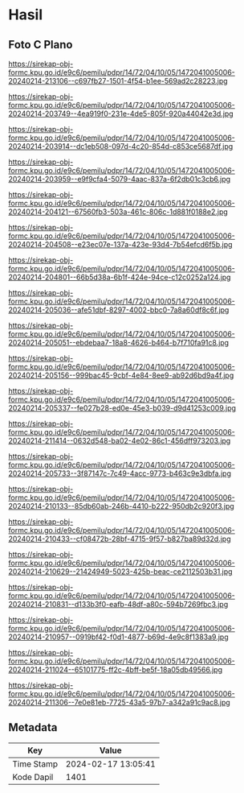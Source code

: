 # Hasil

## Foto C Plano

https://sirekap-obj-formc.kpu.go.id/e9c6/pemilu/pdpr/14/72/04/10/05/1472041005006-20240214-213106--c697fb27-1501-4f54-b1ee-569ad2c28223.jpg

https://sirekap-obj-formc.kpu.go.id/e9c6/pemilu/pdpr/14/72/04/10/05/1472041005006-20240214-203749--4ea919f0-231e-4de5-805f-920a44042e3d.jpg

https://sirekap-obj-formc.kpu.go.id/e9c6/pemilu/pdpr/14/72/04/10/05/1472041005006-20240214-203914--dc1eb508-097d-4c20-854d-c853ce5687df.jpg

https://sirekap-obj-formc.kpu.go.id/e9c6/pemilu/pdpr/14/72/04/10/05/1472041005006-20240214-203959--e9f9cfa4-5079-4aac-837a-6f2db01c3cb6.jpg

https://sirekap-obj-formc.kpu.go.id/e9c6/pemilu/pdpr/14/72/04/10/05/1472041005006-20240214-204121--67560fb3-503a-461c-806c-1d881f0188e2.jpg

https://sirekap-obj-formc.kpu.go.id/e9c6/pemilu/pdpr/14/72/04/10/05/1472041005006-20240214-204508--e23ec07e-137a-423e-93d4-7b54efcd6f5b.jpg

https://sirekap-obj-formc.kpu.go.id/e9c6/pemilu/pdpr/14/72/04/10/05/1472041005006-20240214-204801--66b5d38a-6b1f-424e-94ce-c12c0252a124.jpg

https://sirekap-obj-formc.kpu.go.id/e9c6/pemilu/pdpr/14/72/04/10/05/1472041005006-20240214-205036--afe51dbf-8297-4002-bbc0-7a8a60df8c6f.jpg

https://sirekap-obj-formc.kpu.go.id/e9c6/pemilu/pdpr/14/72/04/10/05/1472041005006-20240214-205051--ebdebaa7-18a8-4626-b464-b7f710fa91c8.jpg

https://sirekap-obj-formc.kpu.go.id/e9c6/pemilu/pdpr/14/72/04/10/05/1472041005006-20240214-205156--999bac45-9cbf-4e84-8ee9-ab92d6bd9a4f.jpg

https://sirekap-obj-formc.kpu.go.id/e9c6/pemilu/pdpr/14/72/04/10/05/1472041005006-20240214-205337--fe027b28-ed0e-45e3-b039-d9d41253c009.jpg

https://sirekap-obj-formc.kpu.go.id/e9c6/pemilu/pdpr/14/72/04/10/05/1472041005006-20240214-211414--0632d548-ba02-4e02-86c1-456dff973203.jpg

https://sirekap-obj-formc.kpu.go.id/e9c6/pemilu/pdpr/14/72/04/10/05/1472041005006-20240214-205733--3f87147c-7c49-4acc-9773-b463c9e3dbfa.jpg

https://sirekap-obj-formc.kpu.go.id/e9c6/pemilu/pdpr/14/72/04/10/05/1472041005006-20240214-210133--85db60ab-246b-4410-b222-950db2c920f3.jpg

https://sirekap-obj-formc.kpu.go.id/e9c6/pemilu/pdpr/14/72/04/10/05/1472041005006-20240214-210433--cf08472b-28bf-4715-9f57-b827ba89d32d.jpg

https://sirekap-obj-formc.kpu.go.id/e9c6/pemilu/pdpr/14/72/04/10/05/1472041005006-20240214-210629--21424949-5023-425b-beac-ce2112503b31.jpg

https://sirekap-obj-formc.kpu.go.id/e9c6/pemilu/pdpr/14/72/04/10/05/1472041005006-20240214-210831--d133b3f0-eafb-48df-a80c-594b7269fbc3.jpg

https://sirekap-obj-formc.kpu.go.id/e9c6/pemilu/pdpr/14/72/04/10/05/1472041005006-20240214-210957--0919bf42-f0d1-4877-b69d-4e9c8f1383a9.jpg

https://sirekap-obj-formc.kpu.go.id/e9c6/pemilu/pdpr/14/72/04/10/05/1472041005006-20240214-211024--65101775-ff2c-4bff-be5f-18a05db49566.jpg

https://sirekap-obj-formc.kpu.go.id/e9c6/pemilu/pdpr/14/72/04/10/05/1472041005006-20240214-211306--7e0e81eb-7725-43a5-97b7-a342a91c9ac8.jpg


## Metadata

| Key        | Value               |
| ---------- | ------------------- |
| Time Stamp | 2024-02-17 13:05:41 |
| Kode Dapil | 1401                |



